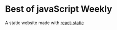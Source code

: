 # Best of javaScript Weekly

A static website made with [react-static](https://react-static.js.org/)
